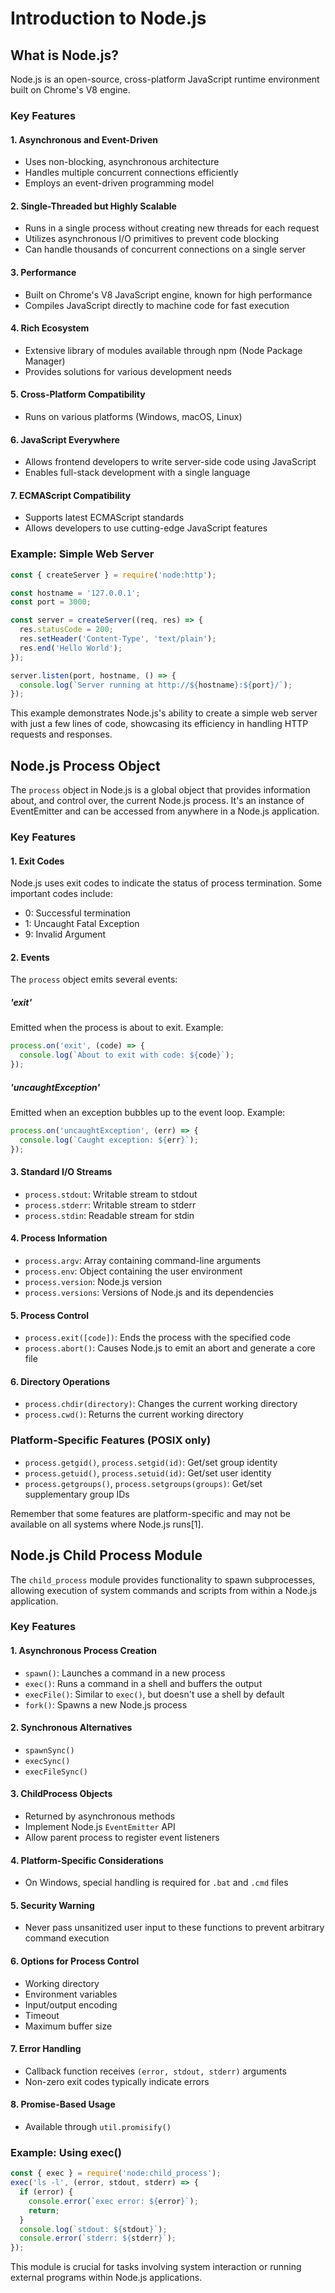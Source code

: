 # Introduction to Node.js

## What is Node.js?

Node.js is an open-source, cross-platform JavaScript runtime environment built on Chrome's V8 engine.

### Key Features

#### 1. Asynchronous and Event-Driven
- Uses non-blocking, asynchronous architecture
- Handles multiple concurrent connections efficiently
- Employs an event-driven programming model

#### 2. Single-Threaded but Highly Scalable
- Runs in a single process without creating new threads for each request
- Utilizes asynchronous I/O primitives to prevent code blocking
- Can handle thousands of concurrent connections on a single server

#### 3. Performance
- Built on Chrome's V8 JavaScript engine, known for high performance
- Compiles JavaScript directly to machine code for fast execution

#### 4. Rich Ecosystem
- Extensive library of modules available through npm (Node Package Manager)
- Provides solutions for various development needs

#### 5. Cross-Platform Compatibility
- Runs on various platforms (Windows, macOS, Linux)

#### 6. JavaScript Everywhere
- Allows frontend developers to write server-side code using JavaScript
- Enables full-stack development with a single language

#### 7. ECMAScript Compatibility
- Supports latest ECMAScript standards
- Allows developers to use cutting-edge JavaScript features

### Example: Simple Web Server

```js
const { createServer } = require('node:http');

const hostname = '127.0.0.1';
const port = 3000;

const server = createServer((req, res) => {
  res.statusCode = 200;
  res.setHeader('Content-Type', 'text/plain');
  res.end('Hello World');
});

server.listen(port, hostname, () => {
  console.log(`Server running at http://${hostname}:${port}/`);
});
```

This example demonstrates Node.js's ability to create a simple web server with just a few lines of code, showcasing its efficiency in handling HTTP requests and responses.


## Node.js Process Object

The `process` object in Node.js is a global object that provides information about, and control over, the current Node.js process. It's an instance of EventEmitter and can be accessed from anywhere in a Node.js application.

### Key Features

#### 1. Exit Codes
Node.js uses exit codes to indicate the status of process termination. Some important codes include:
- 0: Successful termination
- 1: Uncaught Fatal Exception
- 9: Invalid Argument

#### 2. Events
The `process` object emits several events:

##### 'exit'
Emitted when the process is about to exit. Example:
```js
process.on('exit', (code) => {
  console.log(`About to exit with code: ${code}`);
});
```

##### 'uncaughtException'
Emitted when an exception bubbles up to the event loop. Example:
```js
process.on('uncaughtException', (err) => {
  console.log(`Caught exception: ${err}`);
});
```

#### 3. Standard I/O Streams
- `process.stdout`: Writable stream to stdout
- `process.stderr`: Writable stream to stderr
- `process.stdin`: Readable stream for stdin

#### 4. Process Information
- `process.argv`: Array containing command-line arguments
- `process.env`: Object containing the user environment
- `process.version`: Node.js version
- `process.versions`: Versions of Node.js and its dependencies

#### 5. Process Control
- `process.exit([code])`: Ends the process with the specified code
- `process.abort()`: Causes Node.js to emit an abort and generate a core file

#### 6. Directory Operations
- `process.chdir(directory)`: Changes the current working directory
- `process.cwd()`: Returns the current working directory

### Platform-Specific Features (POSIX only)
- `process.getgid()`, `process.setgid(id)`: Get/set group identity
- `process.getuid()`, `process.setuid(id)`: Get/set user identity
- `process.getgroups()`, `process.setgroups(groups)`: Get/set supplementary group IDs

Remember that some features are platform-specific and may not be available on all systems where Node.js runs[1].

## Node.js Child Process Module

The `child_process` module provides functionality to spawn subprocesses, allowing execution of system commands and scripts from within a Node.js application.

### Key Features

#### 1. Asynchronous Process Creation
- `spawn()`: Launches a command in a new process
- `exec()`: Runs a command in a shell and buffers the output
- `execFile()`: Similar to `exec()`, but doesn't use a shell by default
- `fork()`: Spawns a new Node.js process

#### 2. Synchronous Alternatives
- `spawnSync()`
- `execSync()`
- `execFileSync()`

#### 3. ChildProcess Objects
- Returned by asynchronous methods
- Implement Node.js `EventEmitter` API
- Allow parent process to register event listeners

#### 4. Platform-Specific Considerations
- On Windows, special handling is required for `.bat` and `.cmd` files

#### 5. Security Warning
- Never pass unsanitized user input to these functions to prevent arbitrary command execution

#### 6. Options for Process Control
- Working directory
- Environment variables
- Input/output encoding
- Timeout
- Maximum buffer size

#### 7. Error Handling
- Callback function receives `(error, stdout, stderr)` arguments
- Non-zero exit codes typically indicate errors

#### 8. Promise-Based Usage
- Available through `util.promisify()`

### Example: Using exec()

```js
const { exec } = require('node:child_process');
exec('ls -l', (error, stdout, stderr) => {
  if (error) {
    console.error(`exec error: ${error}`);
    return;
  }
  console.log(`stdout: ${stdout}`);
  console.error(`stderr: ${stderr}`);
});
```

This module is crucial for tasks involving system interaction or running external programs within Node.js applications.
